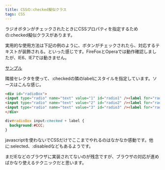 ```yaml
---
title: CSSの:checked擬似クラス
tags: CSS
---
```


ラジオボタンがチェックされたときにCSSプロパティを指定するための:checked擬似クラスがあります。

実用的な使用方法は下記の例のように、ボタンがチェックされたら、対応するテキストが装飾される。といった感じです。FireFoxとOperaでは動作確認しましたが、IE6、IE7では動きません。

[サンプル](/sample/2007-06-20-20202718/index.html)

隣接セレクタを使って、:checkedの隣のlabelにスタイルを指定しています。ソースはこんな感じ。

```html
<div id="radioBox">
<input type="radio" name="text" value="1" id="radio1" /><label for="radio1">リスト1</label><br />
<input type="radio" name="text" value="2" id="radio2" /><label for="radio2">リスト2</label><br />
<input type="radio" name="text" value="3" id="radio3" /><label for="radio3">リスト3</label><br />
</div>
```

```css
div#radioBox input:checked + label {
  background:#CCC;
}
```

javascriptを使わないでCSSだけでここまでやれるのはなかなか感動です。他に:selected、:disabledなどもあるようです。

まだIEなどのブラウザに実装されてないのが残念ですが、ブラウザの対応が進めばかなり使えるテクニックだと思います。
